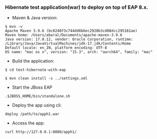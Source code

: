 ### Hibernate test application(war) to deploy on top of EAP 8.x.

- Maven & Java version:
```
$ mvn -v
Apache Maven 3.9.6 (bc0240f3c744dd6b6ec2920b3cd08dcc295161ae)
Maven home: /Users/abaral/Documents/apache-maven-3.9.6
Java version: 17.0.12, vendor: Oracle Corporation, runtime: /Library/Java/JavaVirtualMachines/jdk-17.jdk/Contents/Home
Default locale: en_IN, platform encoding: UTF-8
OS name: "mac os x", version: "15.3", arch: "aarch64", family: "mac"
```
- Build the application:
```
$ cd test-hibernate-with-eap

$ mvn clean install -s ../settings.xml
```
- Start the JBoss EAP 
```
.$JBOSS_HOME/bin/standalone.sh
```
- Deploy the app using cli:
```
deploy /path/to/apph1.war
```
- Access the app:
```
curl http://127.0.0.1:8080/apph1/
```
